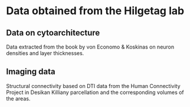 # Data obtained from the Hilgetag lab

## Data on cytoarchitecture

Data extracted from the book by von Economo & Koskinas on neuron densities and layer thicknesses.

 
## Imaging data

Structural connectivity based on DTI data from the Human Connectivity Project in Desikan Killiany parcellation and the corresponding volumes of the areas.
